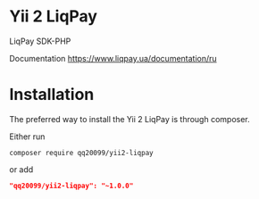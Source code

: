 Yii 2 LiqPay
=======

LiqPay SDK-PHP

Documentation https://www.liqpay.ua/documentation/ru

Installation
============

The preferred way to install the Yii 2 LiqPay is through composer.

Either run

```
composer require qq20099/yii2-liqpay
```

or add

```json
"qq20099/yii2-liqpay": "~1.0.0"
```
